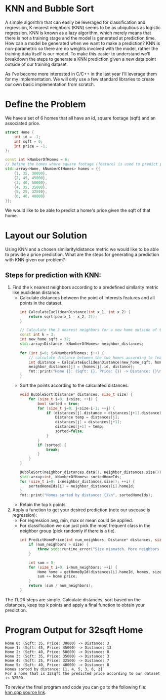 # KNN and Bubble Sort

A simple algorithm that can easily be leveraged for classification and regression, K nearest neighbors (KNN) seems to be as ubiqutious as logistic regression. KNN is known as a lazy algorithm, which merely means that there is not a training stage and the model is generated at prediction time. How can a model be generated when we want to make a prediction? KNN is non-parametric so there are no weights involved with the model, rather the training data itself is our model. To make this easier to understand we'll breakdown the steps to generate a KNN prediction given a new data point outside of our training dataset. 

As I've become more interested in C/C++ in the last year I'll leverage them for my implementation. We will only use a few standard libraries to create our own basic implementation from scratch.

# Define the Problem
We have a set of 6 homes that all have an id, square footage (sqft) and an associated price. 

```cpp
struct Home {
    int id = -1;
    int sqft = 0;
    int price = -1;
};

const int kNumberOfHomes = 6;
// Define the homes where square footage (feature) is used to predict price (label)
std::array<Home, kNumberOfHomes> homes = {{
    {1, 35, 30000},
    {2, 45, 45000},
    {3, 40, 50000},
    {4, 35, 35000},
    {5, 25, 32500},
    {6, 40, 40000}
}};
```

We would like to be able to predict a home's price given the sqft of that home.


# Layout our Solution

Using KNN and a chosen similarity/distance metric we would like to be able to provide a price prediction. What are the steps for generating a prediction with KNN given our problem?

## Steps for prediction with KNN:
1. Find the k nearest neighbors according to a predefined similarity metric like euclidean distance.
    - Calculate distances between the point of interests features and all points in the dataset.
      ```cpp
      int CalculateEuclideanDistance(int x_1, int x_2) {
          return sqrt(pow(x_1 - x_2, 2));
      }

      // Calculate the 3 nearest neighbors for a new home outside of the training set using the home sq ft feature
      const int k = 3;
      int new_home_sqft = 32;
      std::array<Distance, kNumberOfHomes> neighbor_distances;
  
      for (int j=0; j<kNumberOfHomes; j++) {
          // calculate distance between the two homes according to features (just sqft)
          int distance = CalculateEuclideanDistance(new_home_sqft, homes[j].sqft);
          neighbor_distances[j] = {homes[j].id, distance};
          fmt::print("Home {}: (Sqft: {}, Price: {}) -> Distance: {}\n", j, homes[j].sqft, homes[j].price, neighbor_distances[j].distance);
      }
      ```
    - Sort the points according to the calculated distances.
      ```cpp
      void BubbleSort(Distance* distances, size_t size) {
          for (size_t i=0; i<size; ++i) {
              bool sorted = true;
              for (size_t j=0; j<size-i-1; ++j) {
                  if (distances[j].distance > distances[j+1].distance) {
                      Distance temp = distances[j];
                      distances[j] = distances[j+1];
                      distances[j+1] = temp;
                      sorted=false;
                  }
              }
              if (sorted) {
                  break;
              }
          }
      }
      
      BubbleSort(neighbor_distances.data(), neighbor_distances.size());
      std::array<int, kNumberOfHomes> sortedHomeIds;
      for (size_t i=0; i<neighbor_distances.size(); ++i) {
          sortedHomeIds[i] = neighbor_distances[i].homeId;
      }
      fmt::print("Homes sorted by distance: {}\n", sortedHomeIds);
      ```
    - Retain the top k points.
2. Apply a function to get your desired prediction (note our usecase is regression):
    - For regression avg, min, max or mean could be applied.
    - For classification we can just pick the most frequent class in the neighbor group (pick randomly if there is a tie).
      ```cpp
      int PredictHomePrice(int num_neighbors, Distance* distances, size_t size, Home* homes) {
          if (num_neighbors > size) {
              throw std::runtime_error("Size mismatch. More neighbors than homes available!\n");
          }
      
          int sum = 0;
          for (size_t i=0; i<num_neighbors; ++i) {
              Home home = getHomeById(distances[i].homeId, homes, size);
              sum += home.price;
          }
          return (sum / num_neighbors);
      }
      ```
  
The TLDR steps are simple. Calculate distances, sort based on the distances, keep top k points and apply a final function to obtain your prediction.

# Program Output for 32sqft Home

```
Home 0: (Sqft: 35, Price: 30000) -> Distance: 3
Home 1: (Sqft: 45, Price: 45000) -> Distance: 13
Home 2: (Sqft: 40, Price: 50000) -> Distance: 8
Home 3: (Sqft: 35, Price: 35000) -> Distance: 3
Home 4: (Sqft: 25, Price: 32500) -> Distance: 7
Home 5: (Sqft: 40, Price: 40000) -> Distance: 8
Homes sorted by distance: [1, 4, 5, 3, 6, 2]
For a home that is 32sqft the predicted price according to our dataset is 32500.
```

To review the final program and code you can go to the following file: [knn.cpp source link](https://github.com/jdspell/learningc/blob/main/machine_learning/KNN/knn.cpp).
